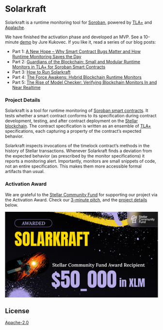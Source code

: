 # Solarkraft

Solarkraft is a runtime monitoring tool for [Soroban][], powered by [TLA+][] and [Apalache][].

We have finished the activation phase and developed an MVP. See a 10-minute
[demo](https://youtu.be/E99TNzTHLXI) by Jure Kukovec. If you like it, read
a series of our blog posts:

 - Part 1: [A New Hope – Why Smart Contract Bugs Matter and How Runtime Monitoring Saves the Day][new hope]
 - Part 2: [Guardians of the Blockchain: Small and Modular Runtime Monitors in TLA+ for Soroban Smart Contracts][guardians]
 - Part 3: [How to Run Solarkraft][howto]
 - Part 4: [The Force Awakens: Hybrid Blockchain Runtime Monitors][part4]
 - Part 5: [The Rise of Model Checker: Verifying Blockchain Monitors In and Near Realtime][part5]

### Project Details

Solarkraft is a tool for runtime monitoring of [Soroban smart contracts][Soroban]. It tests whether a smart contract conforms to its specification during contract development, testing, and after contract deployment on the [Stellar blockchain][Stellar]. The contract specification is written as an ensemble of [TLA+][] specifications, each capturing a property of the contract’s expected behavior.

Solarkraft inspects invocations of the timelock contract’s methods in the history of Stellar transactions. Whenever Solarkraft finds a deviation from the expected behavior (as prescribed by the monitor specifications) it reports a monitoring alert. Importantly, monitors are small snippets of code, not an entire specification. This makes them more accessible formal artifacts than usual.

### Activation Award

We are grateful to the [Stellar Community Fund][] for supporting our project via
the Activation Award. Check our [3-minute pitch][], and the [project details](#project-details) below.

![activation award](./assets/solarkraft-stellar-activation.png)

[Stellar]: https://stellar.org/
[Soroban]: https://developers.stellar.org/docs/smart-contracts/getting-started/setup
[TLA+]: https://lamport.azurewebsites.net/tla/tla.html
[Apalache]: https://github.com/informalsystems/apalache
[Stellar Community Fund]: https://communityfund.stellar.org/
[3-minute pitch]: https://www.youtube.com/watch?v=Ogdy4AHfMRA
[timelock contract]: https://github.com/stellar/soroban-examples/tree/main/timelock
[new hope]: https://thpani.net/2024/06/why-smart-contract-bugs-matter-and-how-runtime-monitoring-saves-the-day-solarkraft-1/
[guardians]: https://thpani.net/2024/06/small-and-modular-runtime-monitors-in-tla-for-soroban-smart-contracts-solarkraft-2/
[howto]: https://protocols-made-fun.com/solarkraft/2024/06/19/solarkraft-part3.html
[part4]: https://protocols-made-fun.com/solarkraft/2024/06/24/solarkraft-part4.html
[part5]: https://protocols-made-fun.com/solarkraft/2024/07/19/solarkraft-part5.html

## License

[Apache-2.0](https://github.com/freespek/solarkraft/blob/main/LICENSE)
